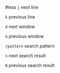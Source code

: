 #less 
`j` next line

`k` previous line

`d` next window

`b` previous window

`/pattern` search pattern

`n` next search result

`N` previous search result